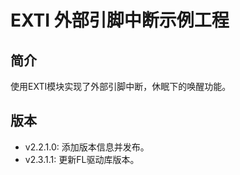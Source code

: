 ﻿# EXTI 外部引脚中断示例工程
## 简介
使用EXTI模块实现了外部引脚中断，休眠下的唤醒功能。

## 版本
- v2.2.1.0: 添加版本信息并发布。
- v2.3.1.1: 更新FL驱动库版本。
